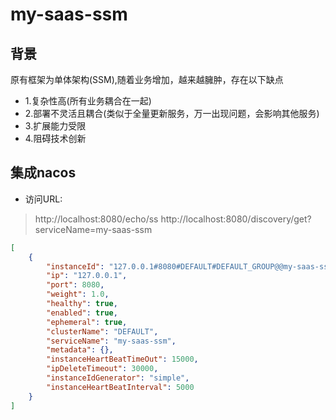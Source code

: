 # my-saas-ssm
## 背景
原有框架为单体架构(SSM),随着业务增加，越来越臃肿，存在以下缺点
* 1.复杂性高(所有业务耦合在一起)
* 2.部署不灵活且耦合(类似于全量更新服务，万一出现问题，会影响其他服务)
* 3.扩展能力受限
* 4.阻碍技术创新

## 集成nacos
* 访问URL: 
> http://localhost:8080/echo/ss
> http://localhost:8080/discovery/get?serviceName=my-saas-ssm
```json
[
    {
        "instanceId": "127.0.0.1#8080#DEFAULT#DEFAULT_GROUP@@my-saas-ssm",
        "ip": "127.0.0.1",
        "port": 8080,
        "weight": 1.0,
        "healthy": true,
        "enabled": true,
        "ephemeral": true,
        "clusterName": "DEFAULT",
        "serviceName": "my-saas-ssm",
        "metadata": {},
        "instanceHeartBeatTimeOut": 15000,
        "ipDeleteTimeout": 30000,
        "instanceIdGenerator": "simple",
        "instanceHeartBeatInterval": 5000
    }
]
```

